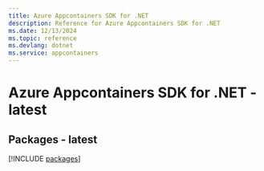 ```yaml
---
title: Azure Appcontainers SDK for .NET
description: Reference for Azure Appcontainers SDK for .NET
ms.date: 12/13/2024
ms.topic: reference
ms.devlang: dotnet
ms.service: appcontainers
---
```

# Azure Appcontainers SDK for .NET - latest
## Packages - latest
[!INCLUDE [packages](appcontainers-index.md)]